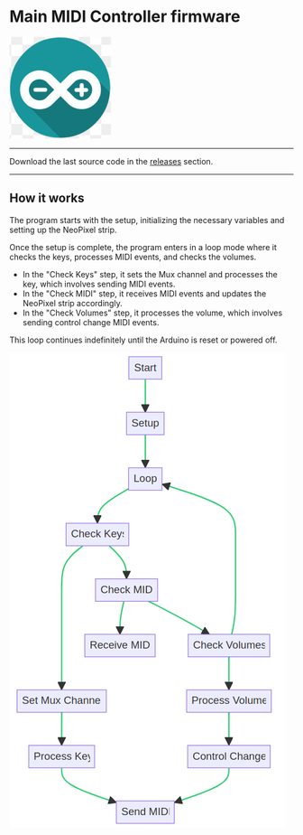 # Main MIDI Controller firmware

<img src="https://github.com/Openpipes-org/Main_MIDI_Controller_firmware/blob/main/images/arduino-logo.jpg" title="" alt="Arduino logo" data-align="center">
<hr>
Download the last source code in the <a href="https://github.com/Openpipes-org/Main_MIDI_Controller_firmware/releases">releases</a> section.
<hr>

## How it works

The program starts with the setup, initializing the necessary variables and setting up the NeoPixel strip. 

Once the setup is complete, the program enters in a loop mode where it checks the keys, processes MIDI events, and checks the volumes.

* In the "Check Keys" step, it sets the Mux channel and processes the key, which involves sending MIDI events.
* In the "Check MIDI" step, it receives MIDI events and updates the NeoPixel strip accordingly.
* In the "Check Volumes" step, it processes the volume, which involves sending control change MIDI events.

This loop continues indefinitely until the Arduino is reset or powered off.

<img src="https://github.com/Openpipes-org/Main_MIDI_Controller_firmware/blob/main/images/flowchart_firmware.png" title="" alt="Flowchart" data-align="center">
